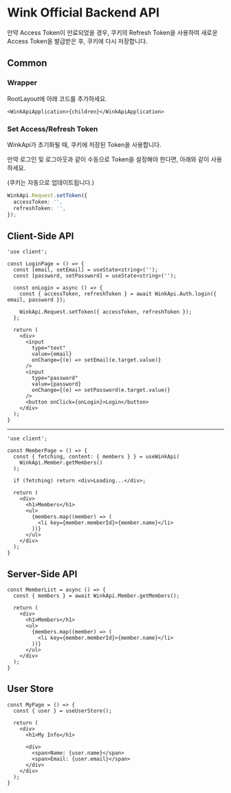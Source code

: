 # Wink Official Backend API

만약 Access Token이 만료되었을 경우, 쿠키의 Refresh Token을 사용하여 새로운 Access Token을 발급받은 후, 쿠키에 다시 저장합니다.

## Common

### Wrapper

RootLayout에 아래 코드를 추가하세요.
```tsx
<WinkApiApplication>{children}</WinkApiApplication>
```

### Set Access/Refresh Token

WinkApi가 초기화될 때, 쿠키에 저장된 Token을 사용합니다.

만약 로그인 및 로그아웃과 같이 수동으로 Token을 설정해야 한다면, 아래와 같이 사용하세요.

(쿠키는 자동으로 업데이트됩니다.)

```ts
WinkApi.Request.setToken({
  accessToken: '',
  refreshToken: '',
});
```

## Client-Side API

```tsx
'use client';

const LoginPage = () => {
  const [email, setEmail] = useState<string>('');
  const [password, setPassword] = useState<string>('');
  
  const onLogin = async () => {
    const { accessToken, refreshToken } = await WinkApi.Auth.login({ email, password });

    WinkApi.Request.setToken({ accessToken, refreshToken });
  };

  return (
    <div>
      <input
        type="text"
        value={email}
        onChange={(e) => setEmail(e.target.value)}
      />
      <input
        type="password"
        value={password}
        onChange={(e) => setPassword(e.target.value)}
      />
      <button onClick={onLogin}>Login</button>
    </div>
  );
}
```
---
```tsx
'use client';

const MemberPage = () => {
  const { fetching, content: { members } } = useWinkApi(
    WinkApi.Member.getMembers()
  );

  if (fetching) return <div>Loading...</div>;

  return (
    <div>
      <h1>Members</h1>
      <ul>
        {members.map((member) => (
          <li key={member.memberId}>{member.name}</li>
        ))}
      </ul>
    </div>
  );
}
```

## Server-Side API

```tsx
const MemberList = async () => {
  const { members } = await WinkApi.Member.getMembers();

  return (
    <div>
      <h1>Members</h1>
      <ul>
        {members.map((member) => (
          <li key={member.memberId}>{member.name}</li>
        ))}
      </ul>
    </div>
  );
}
```

## User Store

```tsx
const MyPage = () => {
  const { user } = useUserStore();

  return (
    <div>
      <h1>My Info</h1>
        
      <div>
        <span>Name: {user.name}</span>
        <span>Email: {user.email}</span>
      </div>
    </div>
  );
}
```
